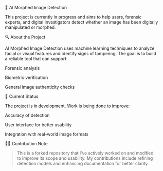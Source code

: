 🧠 AI Morphed Image Detection

This project is currently in progress and aims to help users, forensic experts, and digital investigators detect whether an image has been digitally manipulated or morphed.

🔍 About the Project

AI Morphed Image Detection uses machine learning techniques to analyze facial or visual features and identify signs of tampering. The goal is to build a reliable tool that can support:

Forensic analysis

Biometric verification

General image authenticity checks


🚧 Current Status

The project is in development. Work is being done to improve:

Accuracy of detection

User interface for better usability

Integration with real-world image formats


🙋‍♂️ Contribution Note

> This is a forked repository that I’ve actively worked on and modified to improve its scope and usability. My contributions include refining detection models and enhancing documentation for better clarity.
